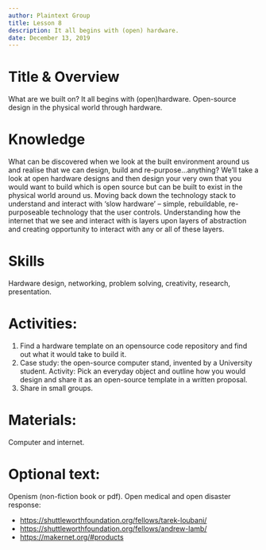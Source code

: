 ```yaml
---
author: Plaintext Group
title: Lesson 8
description: It all begins with (open) hardware.
date: December 13, 2019
---
```

# Title & Overview
What are we built on? It all begins with (open)hardware. Open-source design in the physical world through hardware. 
# Knowledge
What can be discovered when we look at the built environment around us and realise that we can design, build and re-purpose…anything? We’ll take a look at open hardware designs and then design your very own that you would want to build which is open source but can be built to exist in the physical world around us. 
Moving back down the technology stack to understand and interact with ‘slow hardware’ – simple, rebuildable, re-purposeable technology that the user controls. 
Understanding how the internet that we see and interact with is layers upon layers of abstraction and creating opportunity to interact with any or all of these layers.
# Skills
Hardware design, networking, problem solving, creativity, research, presentation.
# Activities:
1. Find a hardware template on an opensource code repository and find out what it would take to build it.
2. Case study: the open-source computer stand, invented by a University student. Activity: Pick an everyday object and outline how you would design and share it as an open-source template in a written proposal. 
3. Share in small groups.
# Materials:
Computer and internet.
# Optional text:
Openism (non-fiction book or pdf).
Open medical and open disaster response: 
- https://shuttleworthfoundation.org/fellows/tarek-loubani/
- https://shuttleworthfoundation.org/fellows/andrew-lamb/
- https://makernet.org/#products
